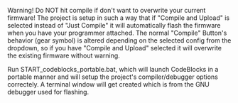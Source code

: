 Warning! Do NOT hit compile if don't want to overwrite your current firmware! The project is setup in such a way that if
"Compile and Upload" is selected instead of "Just Compile" it will automatically flash the firmware when you have your programmer attached.
The normal "Compile" Button's behavior (gear symbol) is altered depending on the selected config from the dropdown, so if you have "Compile and Upload" selected it will overwrite the existing firmware without warning.

Run START_codeblocks_portable.bat, which will launch CodeBlocks in a portable manner and will setup the project's compiler/debugger options correctely. A terminal window will get created which is from the GNU debugger used for flashing.
